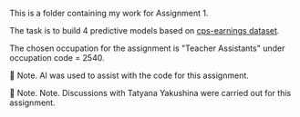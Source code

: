 This is a folder containing my work for Assignment 1.

The task is to build 4 predictive models based on [cps-earnings dataset](https://osf.io/g8p9j/).

The chosen occupation for the assignment is "Teacher Assistants" under occupation code = 2540.

🤖 Note. AI was used to assist with the code for this assignment.

🤝 Note. Note. Discussions with Tatyana Yakushina were carried out for this assignment.
